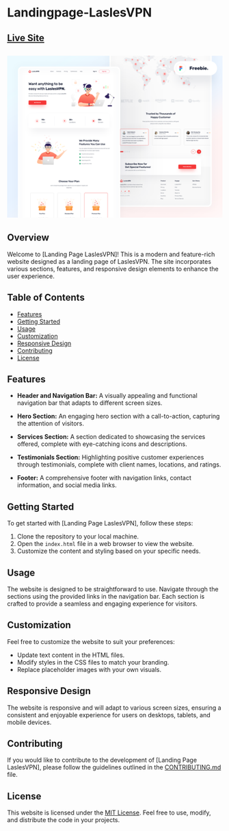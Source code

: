 # Landingpage-LaslesVPN

## [Live Site](https://main--laslesvpn-mansy.netlify.app/)

## ![](images/Cover.png)

## Overview

Welcome to [Landing Page LaslesVPN]! This is a modern and feature-rich website designed as a landing page of LaslesVPN. The site incorporates various sections, features, and responsive design elements to enhance the user experience.


## Table of Contents
- [Features](#features)
- [Getting Started](#getting-started)
- [Usage](#usage)
- [Customization](#customization)
- [Responsive Design](#responsive-design)
- [Contributing](#contributing)
- [License](#license)


## Features

- **Header and Navigation Bar:** A visually appealing and functional navigation bar that adapts to different screen sizes.

- **Hero Section:** An engaging hero section with a call-to-action, capturing the attention of visitors.

- **Services Section:** A section dedicated to showcasing the services offered, complete with eye-catching icons and descriptions.

- **Testimonials Section:** Highlighting positive customer experiences through testimonials, complete with client names, locations, and ratings.

- **Footer:** A comprehensive footer with navigation links, contact information, and social media links.

## Getting Started

To get started with [Landing Page LaslesVPN], follow these steps:

1. Clone the repository to your local machine.
2. Open the `index.html` file in a web browser to view the website.
3. Customize the content and styling based on your specific needs.

## Usage

The website is designed to be straightforward to use. Navigate through the sections using the provided links in the navigation bar. Each section is crafted to provide a seamless and engaging experience for visitors.

## Customization

Feel free to customize the website to suit your preferences:

- Update text content in the HTML files.
- Modify styles in the CSS files to match your branding.
- Replace placeholder images with your own visuals.

## Responsive Design

The website is responsive and will adapt to various screen sizes, ensuring a consistent and enjoyable experience for users on desktops, tablets, and mobile devices.

## Contributing

If you would like to contribute to the development of [Landing Page LaslesVPN], please follow the guidelines outlined in the [CONTRIBUTING.md](CONTRIBUTING.md) file.

## License

This website is licensed under the [MIT License](LICENSE). Feel free to use, modify, and distribute the code in your projects.
